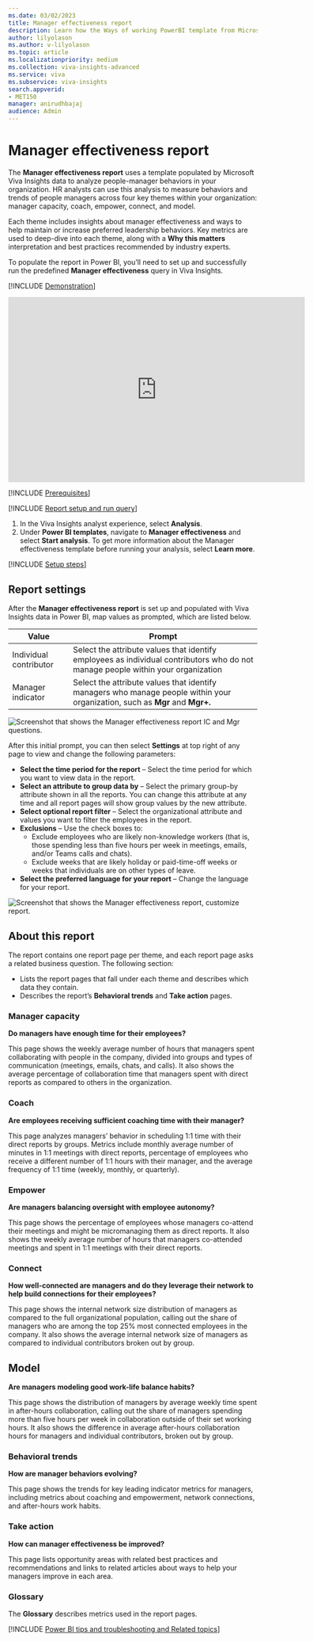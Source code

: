 ```yaml
---
ms.date: 03/02/2023
title: Manager effectiveness report
description: Learn how the Ways of working PowerBI template from Microsoft Viva Insights helps you gain insight into the collaboration habits and effectiveness of your people managers.
author: lilyolason
ms.author: v-lilyolason
ms.topic: article
ms.localizationpriority: medium 
ms.collection: viva-insights-advanced 
ms.service: viva 
ms.subservice: viva-insights 
search.appverid: 
- MET150 
manager: anirudhbajaj
audience: Admin
---
```


# Manager effectiveness report

The **Manager effectiveness report** uses a template populated by Microsoft Viva Insights data to analyze people-manager behaviors in your organization. HR analysts can use this analysis to measure behaviors and trends of people managers across four key themes within your organization: manager capacity, coach, empower, connect, and model.

Each theme includes insights about manager effectiveness and ways to help maintain or increase preferred leadership behaviors. Key metrics are used to deep-dive into each theme, along with a **Why this matters** interpretation and best practices recommended by industry experts.

To populate the report in Power BI, you’ll need to set up and successfully run the predefined **Manager effectiveness** query in Viva Insights.

[!INCLUDE [Demonstration](includes/demonstration.md)]

<iframe title="Manager effectiveness - Summary" width="600" height="373.5" src="https://msit.powerbi.com/view?r=eyJrIjoiNzY1YTI3ZmQtYjVkZi00YTA2LWI0MjEtN2MxNDQ4MGE0YmZjIiwidCI6IjcyZjk4OGJmLTg2ZjEtNDFhZi05MWFiLTJkN2NkMDExZGI0NyIsImMiOjV9" frameborder="0" allowFullScreen="true"></iframe>

[!INCLUDE [Prerequisites](includes/prerequisites.md)]

[!INCLUDE [Report setup and run query](includes/report-setup-run-query.md)]

1. In the Viva Insights analyst experience, select **Analysis**.
2. Under **Power BI templates**, navigate to **Manager effectiveness** and select **Start analysis**. To get more information about the Manager effectiveness template before running your analysis, select **Learn more**.

[!INCLUDE [Setup steps](includes/setup-steps.md)]

## Report settings

After the **Manager effectiveness report** is set up and populated with Viva Insights data in Power BI, map values as prompted, which are listed below.

|Value   |Prompt| 
|----------|----|
|Individual contributor     |Select the attribute values that identify employees as individual contributors who do not manage people within your organization      |
|Manager indicator|Select the attribute values that identify managers who manage people within your organization, such as **Mgr** and **Mgr+.**|

![Screenshot that shows the Manager effectiveness report IC and Mgr questions.](/viva/insights/advanced/images/manager-effectiveness-pbi-questions.png)

After this initial prompt, you can then select **Settings** at top right of any page to view and change the following parameters:

* **Select the time period for the report** – Select the time period for which you want to view data in the report. 
* **Select an attribute to group data by** – Select the primary group-by attribute shown in all the reports. You can change this attribute at any time and all report pages will show group values by the new attribute.
* **Select optional report filter** – Select the organizational attribute and values you want to filter the employees in the report.
* **Exclusions** – Use the check boxes to:
    * Exclude employees who are likely non-knowledge workers (that is, those spending less than five hours per week in meetings, emails, and/or Teams calls and chats).
    * Exclude weeks that are likely holiday or paid-time-off weeks or weeks that individuals are on other types of leave.
* **Select the preferred language for your report** – Change the language for your report. 

![Screenshot that shows the Manager effectiveness report, customize report.](/viva/insights/advanced/images/manager-effectiveness-pbi-customize-report.png)


## About this report

The report contains one report page per theme, and each report page asks a related business question. The following section:

* Lists the report pages that fall under each theme and describes which data they contain.
* Describes the report’s **Behavioral trends** and **Take action** pages. 

### Manager capacity

**Do managers have enough time for their employees?**

This page shows the weekly average number of hours that managers spent collaborating with people in the company, divided into groups and types of communication (meetings, emails, chats, and calls). It also shows the average percentage of collaboration time that managers spent with direct reports as compared to others in the organization.

### Coach

**Are employees receiving sufficient coaching time with their manager?**

This page analyzes managers’ behavior in scheduling 1:1 time with their direct reports by groups. Metrics include monthly average number of minutes in 1:1 meetings with direct reports, percentage of employees who receive a different number of 1:1 hours with their manager, and the average frequency of 1:1 time (weekly, monthly, or quarterly).

### Empower

**Are managers balancing oversight with employee autonomy?**

This page shows the percentage of employees whose managers co-attend their meetings and might be micromanaging them as direct reports. It also shows the weekly average number of hours that managers co-attended meetings and spent in 1:1 meetings with their direct reports.

### Connect

**How well-connected are managers and do they leverage their network to help build connections for their employees?**

This page shows the internal network size distribution of managers as compared to the full organizational population, calling out the share of managers who are among the top 25% most connected employees in the company. It also shows the average internal network size of managers as compared to individual contributors broken out by group.

## Model

**Are managers modeling good work-life balance habits?**

This page shows the distribution of managers by average weekly time spent in after-hours collaboration, calling out the share of managers spending more than five hours per week in collaboration outside of their set working hours. It also shows the difference in average after-hours collaboration hours for managers and individual contributors, broken out by group. 

### Behavioral trends

**How are manager behaviors evolving?**

This page shows the trends for key leading indicator metrics for managers, including metrics about coaching and empowerment, network connections, and after-hours work habits.

### Take action

**How can manager effectiveness be improved?** 

This page lists opportunity areas with related best practices and recommendations and links to related articles about ways to help your managers improve in each area.

### Glossary

The **Glossary** describes metrics used in the report pages.

[!INCLUDE [Power BI tips and troubleshooting and Related topics](includes/powerbi-tips-related-topic.md)]

